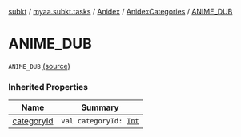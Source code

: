 [subkt](../../../index.md) / [myaa.subkt.tasks](../../index.md) / [Anidex](../index.md) / [AnidexCategories](index.md) / [ANIME_DUB](./-a-n-i-m-e_-d-u-b.md)

# ANIME_DUB

`ANIME_DUB` [(source)](https://github.com/Myaamori/SubKt/blob/0.1.11/src/main/kotlin/myaa/subkt/tasks/tasks.kt#L1047)

### Inherited Properties

| Name | Summary |
|---|---|
| [categoryId](category-id.md) | `val categoryId: `[`Int`](https://kotlinlang.org/api/latest/jvm/stdlib/kotlin/-int/index.html) |
